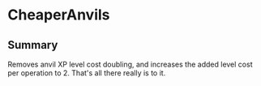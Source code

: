 # CheaperAnvils
## Summary
Removes anvil XP level cost doubling, and increases the added level cost per operation to 2. That's all there really is to it.
